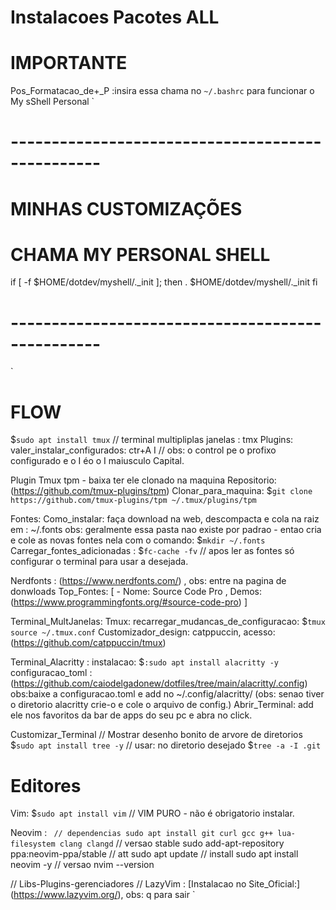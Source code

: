 # Instalacoes Pacotes ALL

# IMPORTANTE
Pos_Formatacao_de+_P :insira essa chama no `~/.bashrc` para funcionar o My sShell Personal
`
# -------------------------------------------------
# MINHAS CUSTOMIZAÇÕES

# CHAMA MY PERSONAL SHELL
if [ -f $HOME/dotdev/myshell/._init ]; then
    . $HOME/dotdev/myshell/._init
fi


# -------------------------------------------------
`


# FLOW <Produtividade Dev>

$`sudo apt install tmux`
// terminal multipliplas janelas : tmx
Plugins:
valer_instalar_configurados: ctr+A I // obs: o control pe o profixo configurado e o I éo o I maiusculo Capital.

Plugin Tmux tpm - baixa ter ele clonado na maquina
Repositorio: (https://github.com/tmux-plugins/tpm)
Clonar_para_maquina: $`git clone https://github.com/tmux-plugins/tpm ~/.tmux/plugins/tpm`

Fontes:
Como_instalar: faça download na web, descompacta e cola na raiz em : ~/.fonts
obs: geralmente essa pasta nao existe por padrao - entao cria e cole as novas fontes nela
com o comando: $`mkdir ~/.fonts`
Carregar_fontes_adicionadas : $`fc-cache -fv` // apos ler as fontes só configurar o terminal para usar a desejada.

Nerdfonts : (https://www.nerdfonts.com/) , obs: entre na pagina de donwloads
    Top_Fontes: [
        - Nome: Source Code Pro , Demos: (https://www.programmingfonts.org/#source-code-pro)
    ]

Terminal_MultJanelas:
Tmux: recarregar_mudancas_de_configuracao: $`tmux source ~/.tmux.conf`
Customizador_design: catppuccin, acesso: (https://github.com/catppuccin/tmux)

Terminal_Alacritty : instalacao: $`:sudo apt install alacritty -y`
configuracao_toml : (https://github.com/caiodelgadonew/dotfiles/tree/main/alacritty/.config)
obs:baixe a configuracao.toml e add no ~/.config/alacritty/ (obs: senao tiver o diretorio alacritty crie-o e cole o arquivo de config.)
Abrir_Terminal: add ele nos favoritos da bar de apps do seu pc e abra no click.

Customizar_Terminal
 // Mostrar desenho bonito de arvore de diretorios 
 $`sudo apt install tree -y`
 // usar: no diretorio desejado $`tree -a -I .git`


# Editores
Vim: $`sudo apt install vim` // VIM PURO - não é obrigatorio instalar.

Neovim : `
  // dependencias
  sudo apt install git curl gcc g++ lua-filesystem clang clangd`
  // versao stable
  sudo add-apt-repository ppa:neovim-ppa/stable
  // att
  sudo apt update
  // install
  sudo apt install neovim -y
  // versao
  nvim --version

  // Libs-Plugins-gerenciadores
  // LazyVim :
  [Instalacao no Site_Oficial:] (https://www.lazyvim.org/), obs: q para sair
  `
